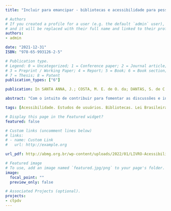 ```yaml
---
title: "Incluir para emancipar - bibliotecas e acessibilidade para pessoas com deficiência em ambientes informacionais digitais"

# Authors
# If you created a profile for a user (e.g. the default `admin` user), write the username (folder name) here 
# and it will be replaced with their full name and linked to their profile.
authors:
- admin

date: "2021-12-31"
ISBN: "978-65-993126-2-5"

# Publication type.
# Legend: 0 = Uncategorized; 1 = Conference paper; 2 = Journal article;
# 3 = Preprint / Working Paper; 4 = Report; 5 = Book; 6 = Book section;
# 7 = Thesis; 8 = Patent
publication_types: ["6"]

publication: In SANTA ANNA, J.; COSTA, M. E. de O. da; DANTAS, S. de C. A. (Org.). *Acessibilidade em bibliotecas - ações inclusivas.* Belo Horizonte: ABMG Editora, p. 56-70

abstract: "Com o intuito de contribuir para fomentar as discussões e iniciativas que visem a tornar as bibliotecas cada vez mais acessíveis para as pessoas com deficiência, o capítulo tem como objetivo discutir três tipos de barreiras que ainda permeiam esses espaços – barreiras nas comunicações e na informação, barreiras atitudinais e barreiras tecnológicas – e apresentar recomendações para que elas sejam eliminadas."

tags: [Acessibilidade. Estudos de usuários. Bibliotecas. Lei Brasileira de Inclusão.]

# Display this page in the Featured widget?
featured: false

# Custom links (uncomment lines below)
# links:
# - name: Custom Link
#   url: http://example.org

url_pdf: http://abmg.org.br/wp-content/uploads/2022/01/LIVRO-Acessibilidadem-bibliotecas.pdf

# Featured image
# To use, add an image named `featured.jpg/png` to your page's folder. 
image:
  focal_point: ""
  preview_only: false

# Associated Projects (optional).
projects:
- ctpdv
---
```

